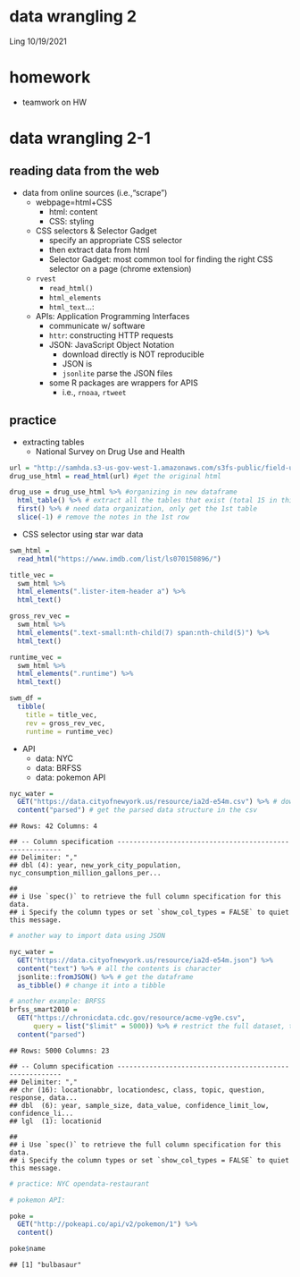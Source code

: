 data wrangling 2
================
Ling
10/19/2021

# homework

-   teamwork on HW

# data wrangling 2-1

## reading data from the web

-   data from online sources (i.e.,“scrape”)
    -   webpage=html+CSS
        -   html: content
        -   CSS: styling
    -   CSS selectors & Selector Gadget
        -   specify an appropriate CSS selector
        -   then extract data from html
        -   Selector Gadget: most common tool for finding the right CSS
            selector on a page (chrome extension)
    -   `rvest`
        -   `read_html()`
        -   `html_elements`
        -   `html_text`…:
    -   APIs: Application Programming Interfaces
        -   communicate w/ software
        -   `httr`: constructing HTTP requests
        -   JSON: JavaScript Object Notation
            -   download directly is NOT reproducible
            -   JSON is
            -   `jsonlite` parse the JSON files
        -   some R packages are wrappers for APIS
            -   i.e., `rnoaa`, `rtweet`

## practice

-   extracting tables
    -   National Survey on Drug Use and Health

``` r
url = "http://samhda.s3-us-gov-west-1.amazonaws.com/s3fs-public/field-uploads/2k15StateFiles/NSDUHsaeShortTermCHG2015.htm"
drug_use_html = read_html(url) #get the original html

drug_use = drug_use_html %>% #organizing in new dataframe
  html_table() %>% # extract all the tables that exist (total 15 in this html)
  first() %>% # need data organization, only get the 1st table
  slice(-1) # remove the notes in the 1st row
```

-   CSS selector using star war data

``` r
swm_html = 
  read_html("https://www.imdb.com/list/ls070150896/")

title_vec = 
  swm_html %>%
  html_elements(".lister-item-header a") %>%
  html_text()

gross_rev_vec = 
  swm_html %>%
  html_elements(".text-small:nth-child(7) span:nth-child(5)") %>%
  html_text()

runtime_vec = 
  swm_html %>%
  html_elements(".runtime") %>%
  html_text()

swm_df = 
  tibble(
    title = title_vec,
    rev = gross_rev_vec,
    runtime = runtime_vec)
```

-   API
    -   data: NYC
    -   data: BRFSS
    -   data: pokemon API

``` r
nyc_water = 
  GET("https://data.cityofnewyork.us/resource/ia2d-e54m.csv") %>% # download a csv
  content("parsed") # get the parsed data structure in the csv
```

    ## Rows: 42 Columns: 4

    ## -- Column specification --------------------------------------------------------
    ## Delimiter: ","
    ## dbl (4): year, new_york_city_population, nyc_consumption_million_gallons_per...

    ## 
    ## i Use `spec()` to retrieve the full column specification for this data.
    ## i Specify the column types or set `show_col_types = FALSE` to quiet this message.

``` r
# another way to import data using JSON

nyc_water = 
  GET("https://data.cityofnewyork.us/resource/ia2d-e54m.json") %>% 
  content("text") %>% # all the contents is character
  jsonlite::fromJSON() %>% # get the dataframe
  as_tibble() # change it into a tibble

# another example: BRFSS
brfss_smart2010 = 
  GET("https://chronicdata.cdc.gov/resource/acme-vg9e.csv",
      query = list("$limit" = 5000)) %>% # restrict the full dataset, the default limit is 1000
  content("parsed")
```

    ## Rows: 5000 Columns: 23

    ## -- Column specification --------------------------------------------------------
    ## Delimiter: ","
    ## chr (16): locationabbr, locationdesc, class, topic, question, response, data...
    ## dbl  (6): year, sample_size, data_value, confidence_limit_low, confidence_li...
    ## lgl  (1): locationid

    ## 
    ## i Use `spec()` to retrieve the full column specification for this data.
    ## i Specify the column types or set `show_col_types = FALSE` to quiet this message.

``` r
# practice: NYC opendata-restaurant

# pokemon API:

poke = 
  GET("http://pokeapi.co/api/v2/pokemon/1") %>%
  content()

poke$name
```

    ## [1] "bulbasaur"
